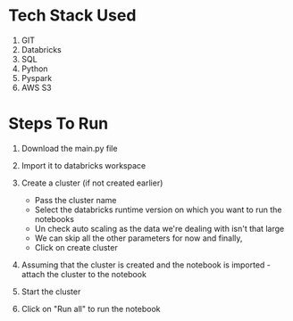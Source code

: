 # Tech Stack Used

1. GIT
2. Databricks
3. SQL
4. Python
5. Pyspark
6. AWS S3

# Steps To Run

1. Download the main.py file 
2. Import it to databricks workspace
3. Create a cluster (if not created earlier)
     - Pass the cluster name 
     - Select the databricks runtime version on which you want to run the notebooks
     - Un check auto scaling as the data we're dealing with isn't that large
     - We can skip all the other parameters for now and finally,
     - Click on create cluster

4. Assuming that the cluster is created and the notebook is imported - attach the cluster to the notebook 
5. Start the cluster 
6. Click on "Run all" to run the notebook
